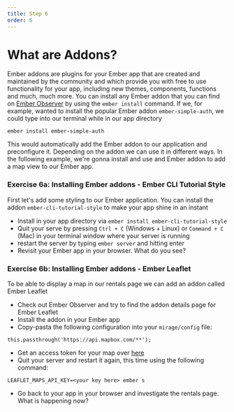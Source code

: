 ```yaml
---
title: Step 6
order: 6
---
```


# What are Addons?

Ember addons are plugins for your Ember app that are created and maintained by the community and which provide you with free to use functionality for your app, including new themes, components, functions and much, much more. You can install any Ember addon that you can find on [Ember Observer](https://emberobserver.com/) by using the `ember install` command. If we, for example, wanted to install the popular Ember addon `ember-simple-auth`, we could type into our terminal while in our app directory

```
ember install ember-simple-auth
```

This would automatically add the Ember addon to our application and preconfigure it. Depending on the addon we can use it in different ways. In the following example, we're gonna install and use and Ember addon to add a map view to our Ember app.


### Exercise 6a: Installing Ember addons - Ember CLI Tutorial Style

First let's add some styling to our Ember application. You can install the addon `ember-cli-tutorial-style` to make your app shine in an instant

- Install in your app directory via `ember install ember-cli-tutorial-style`
- Quit your serve by pressing `Ctrl + C` (Windows + Linux) or `Command + C` (Mac) in your terminal window where your server is running
- restart the server by typing `ember server` and hitting enter
- Revisit your Ember app in your browser. What do you see?

### Exercise 6b: Installing Ember addons - Ember Leaflet

To be able to display a map in our rentals page we can add an addon called Ember Leaflet

- Check out Ember Observer and try to find the addon details page for Ember Leaflet
- Install the addon in your Ember app
- Copy-pasta the following configuration into your `mirage/config` file:

```
this.passthrough('https://api.mapbox.com/**');

```

- Get an access token for your map over [here](https://www.mapbox.com/account/access-tokens/)
- Quit your server and restart it again, this time using the following command:

```
LEAFLET_MAPS_API_KEY=<your key here> ember s

```
- Go back to your app in your browser and investigate the rentals page. What is happening now?
